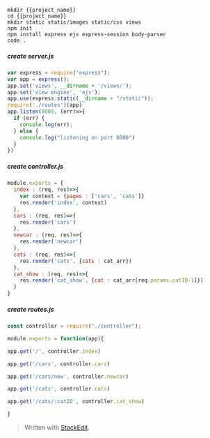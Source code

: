 ```console
mkdir {{project_name}}
cd {{project_name}}
mkdir static static/images static/css views
npm init
npm install express ejs express-session body-parser
code .
```
##### create server.js
```javascript
var express = require("express");
var app = express();
app.set('views', __dirname + '/views/');
app.set('view engine', 'ejs');
app.use(express.static(__dirname + "/static"));
require('./routes')(app)
app.listen(8000, (err)=>{
  if (err) {
    console.log(err);
  } else {
    console.log("listening on port 8000")
  }
})
```
##### create controller.js
```javascript
module.exports = {
  index : (req, res)=>{
    var context = {pages : ['cars', 'cats']}
    res.render('index', context)
  },
  cars : (req, res)=>{
    res.render('cars')
  },
  newcar : (req, res)=>{
    res.render('newcar')
  },
  cats : (req, res)=>{
    res.render('cats', {cats : cat_arr})
  },
  cat_show : (req, res)=>{
    res.render('cat_show', {cat : cat_arr[req.params.catID-1]})
  }
}
```
##### create routes.js
```javascript
const controller = require("./controller");

module.exports = function(app){

app.get('/', controller.index)

app.get('/cars', controller.cars)

app.get('/cars/new', controller.newcar)

app.get('/cats', controller.cats)

app.get('/cats/:catID', controller.cat_show)

}
```


> Written with [StackEdit](https://stackedit.io/).
<!--stackedit_data:
eyJoaXN0b3J5IjpbNTQ5OTMwMzc4LDE1NzY0ODQ2NDgsNzMwOT
k4MTE2XX0=
-->